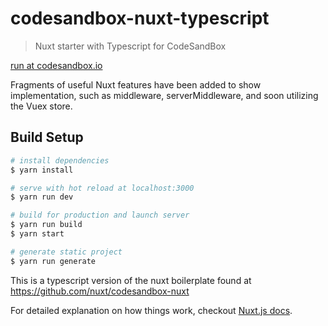 # codesandbox-nuxt-typescript

> Nuxt starter with Typescript for CodeSandBox

[run at codesandbox.io](https://codesandbox.io/s/github/JuniperChicago/codesandbox-nuxt-typescript/tree/master/)

Fragments of useful Nuxt features have been added to show implementation, such as middleware, serverMiddleware, and soon utilizing the Vuex store.

## Build Setup

```bash
# install dependencies
$ yarn install

# serve with hot reload at localhost:3000
$ yarn run dev

# build for production and launch server
$ yarn run build
$ yarn start

# generate static project
$ yarn run generate
```

This is a typescript version of the nuxt boilerplate found at https://github.com/nuxt/codesandbox-nuxt

For detailed explanation on how things work, checkout [Nuxt.js docs](https://nuxtjs.org).
